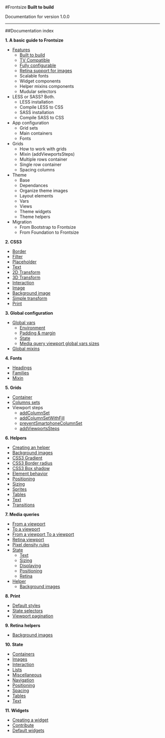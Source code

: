 #Frontsize
**Built to build**

Documentation for version 1.0.0

---

##Documentation index

**1. A basic guide to Frontsize**

- [Features](A_basic_guide_to_Frontsize.md#features)
	- [Built to build](A_basic_guide_to_Frontsize.md#built-to-build)
	- [TV Compatible](A_basic_guide_to_Frontsize.md#tv-compatible)
	- [Fully configurable](A_basic_guide_to_Frontsize.md#fully-configurable)
	- [Retina support for images](A_basic_guide_to_Frontsize.md#retina-support-for-images)
	- Scalable fonts
	- Widget components
	- Helper mixins components
	- Mudular selectors
- LESS or SASS? Both.
	- LESS installation
	- Compile LESS to CSS
	- SASS installation
	- Compile SASS to CSS
- App configuration
	- Grid sets
	- Main containers
	- Fonts
- Grids
	- How to work with grids
	- Mixin (addViewportsSteps)
	- Multiple rows container
	- Single row container
	- Spacing columns
- Theme
	- Base
	- Dependances
	- Organize theme images
	- Layout elements
	- Vars
	- Views
	- Theme widgets
	- Theme helpers
- Migration
	- From Bootstrap to Frontsize
	- From Foundation to Frontsize

**2. CSS3**

- [Border](CSS3.md/#border)
- [Filter](CSS3.md/#filter)
- [Placeholder](CSS3.md/#placeholder)
- [Text](CSS3.md/#text)
- [2D Transform](CSS3.md/#2d-transform)
- [3D Transform](CSS3.md/#3d-transform)
- [Interaction](CSS3.md/#interaction)
- [Image](CSS3.md/#image)
- [Background image](CSS3.md/#background-image)
- [Simple transform](CSS3.md/#simple-transform)
- [Print](CSS3.md/#print)

**3. Global configuration**

- [Global vars](Global_configuration.md/#global-vars)
	- [Environment](Global_configuration.md/#environment)
	- [Padding & margin](Global_configuration.md/#padding-and-margin)
	- [State](Global_configuration.md/#state)
	- [Media query viewport global vars sizes](Global_configuration.md/#media-query-viewport-global-vars-sizes)
- [Global mixins](Global_configuration.md/#global-mixins)

**4. Fonts**

- [Headings](Fonts.md/#headings)
- [Families](Fonts.md/#families)
- [Mixin](Fonts.md/#mixin)

**5. Grids**

- [Container](Grids.md#addContainerRow)
- [Columns sets](Grids.md#addColumnsSet)
- Viewport steps
	- [addColumnSet](Grids.md#addColumnSet)
	- [addColumnSetWithFill](Grids.md#addColumnSetWithFill)
	- [preventSmartphoneColumnSet](Grids.md#preventSmartphoneColumnSet)
	- [addViewportsSteps](Grids.md#addViewportsSteps)

**6. Helpers**

- [Creating an helper](Helpers.md/#creating-an-helper)
- [Background images](Helpers.md/#background-images)
- [CSS3 Gradient](Helpers.md/#css3-gradient)
- [CSS3 Border radius](Helpers.md/#css3-border-radius)
- [CSS3 Box shadow](Helpers.md/#css3-box-shadow)
- [Element behavior](Helpers.md/#element-behavior)
- [Positioning](Helpers.md/#positioning)
- [Sizing](Helpers.md/#sizing)
- [Sprites](Helpers.md/#sprites)
- [Tables](Helpers.md/#tables)
- [Text](Helpers.md/#text)
- [Transitions](Helpers.md/#transitions)

**7. Media queries**

- [From a viewport](Media_queries.md/#from-a-viewport)
- [To a viewport](Media_queries.md/#to-a-viewport)
- [From a viewport To a viewport](Media_queries.md/#from-a-viewport-to-a-viewport)
- [Retina viewport](Media_queries.md/#retina-viewport)
- [Pixel density rules](Media_queries.md/#pixel-density-rules)
- [State](Media_queries.md/#state)
	- [Text](Media_queries.md/#text)
	- [Sizing](Media_queries.md/#sizing)
	- [Displaying](Media_queries.md/#displaying)
	- [Positioning](Media_queries.md/#positioning)
	- [Retina](Media_queries.md/#retina)
- [Helper](Media_queries.md/#helper)
	- [Background images](Media_queries.md/#background-images)

**8. Print**

- [Default styles](Print.md/#default-styles)
- [State selectors](Print.md/#state-selectors)
- [Viewport pagination](Print.md/#viewport-pagination)

**9. Retina helpers**

- [Background images](Retina_helpers.md/#background-images)

**10. State**

- [Containers](State.md/#containers)
- [Images](State.md/#images)
- [Interaction](State.md/#interaction)
- [Lists](State.md/#lists)
- [Miscellaneous](State.md/#miscellaneous)
- [Navigation](State.md/#navigation)
- [Positioning](State.md/#positioning)
- [Spacing](State.md/#spacing)
- [Tables](State.md/#tables)
- [Text](State.md/#text)

**11. Widgets**

- [Creating a widget](Widgets.md/#creating-a-widget)
- [Contribute](Widgets.md/#contribute)
- [Default widgets](Widgets.md/#default-widgets)

